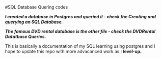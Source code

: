 #SQL Database Quering codes

***I created a database in Postgres and queried it - check the Creating and querying an SQL Database.***

***The famous DVD rental database is the other file - check the DVDRental Datatbase Queries.***

This is basically a documentation of my SQL learning using postgres and I hope to update this repo with more advacanced work as I **level-up.**